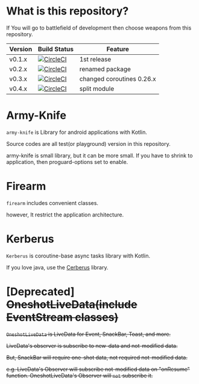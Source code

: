 # What is this repository?

If You will go to battlefield of development then choose weapons from this repository.

|Version|Build Status| Feature |
|----|----|----|
|v0.1.x|[![CircleCI](https://circleci.com/gh/eaglesakura/army-knife/tree/v0.1.x.svg?style=svg&circle-token=a26b28c5daa1b5160b87c3501747f8ae21990295)](https://circleci.com/gh/eaglesakura/army-knife/tree/v0.1.x)| 1st release |
|v0.2.x|[![CircleCI](https://circleci.com/gh/eaglesakura/army-knife/tree/v0.2.x.svg?style=svg)](https://circleci.com/gh/eaglesakura/army-knife/tree/v0.2.x)| renamed package |
|v0.3.x|[![CircleCI](https://circleci.com/gh/eaglesakura/army-knife/tree/v0.3.x.svg?style=svg&circle-token=a26b28c5daa1b5160b87c3501747f8ae21990295)](https://circleci.com/gh/eaglesakura/army-knife/tree/v0.3.x)| changed coroutines 0.26.x |
|v0.4.x|[![CircleCI](https://circleci.com/gh/eaglesakura/army-knife/tree/v0.4.x.svg?style=svg&circle-token=a26b28c5daa1b5160b87c3501747f8ae21990295)](https://circleci.com/gh/eaglesakura/army-knife/tree/v0.4.x)| split module |


# Army-Knife

`army-knife` is Library for android applications with Kotlin.

Source codes are all test(or playground) version in this repository.

army-knife is small library, but it can be more small.
If you have to shrink to application, then proguard-options set to enable.

# Firearm

`firearm` includes convenient classes.

however, It restrict the application architecture.

# Kerberus

`Kerberus` is coroutine-base async tasks library with Kotlin.

If you love java, use the [Cerberus](https://github.com/eaglesakura/cerberus) library.

# [Deprecated] ~~OneshotLiveData(include EventStream classes)~~

~~`OneshotLiveData` is LiveData for Event, SnackBar, Toast, and more.~~

~~LiveData's observer is subscribe to new-data and not-modified data.~~

~~But, SnackBar will require one-shot data, not required not-modified data.~~

~~e.g. LiveData's Observer will subscribe not-modified data on "onResume" function. OneshotLiveData's Observer will `not` subscribe it.~~
